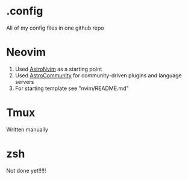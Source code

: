 # .config
All of my config files in one github repo
# Neovim
1. Used [AstroNvim](https://github.com/AstroNvim/AstroNvim.git) as a starting point
2. Used [AstroCommunity](https://github.com/AstroNvim/astrocommunity.git) for community-driven plugins and language servers
3. For starting template see "nvim/README.md"
# Tmux
Written manually
# zsh
Not done yet!!!!!